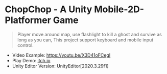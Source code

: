 # ChopChop - A Unity Mobile-2D-Platformer Game
>Player move around map, use flashlight to kill a ghost and survive as long as you can,
>This project support keyboard and mobile input control.

- Video Example: https://youtu.be/X3D41oFCegI
- Play Demo: [itch.io](https://choosealicense.com/licenses/mit/)
- Unity Editor Version: UnityEditor[2020.3.29f1]
